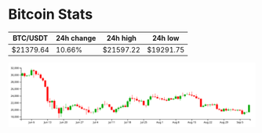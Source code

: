 # Bitcoin Stats

BTC/USDT|24h change|24h high|24h low|
|---|---|---|---|
|$21379.64|10.66%|$21597.22|$19291.75|

<img src="./chart.svg">
